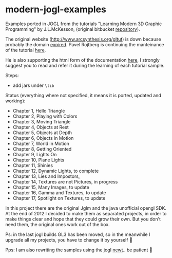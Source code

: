 modern-jogl-examples
====================

Examples ported in JOGL from the tutorials "Learning Modern 3D Graphic Programming" by J.L.McKesson, (original bitbucket [repository](https://bitbucket.org/alfonse/gltut/overview)).

The original website (http://www.arcsynthesis.org/gltut) is down because probably the domain [expired](https://bitbucket.org/alfonse/gltut/issues/127/arcsynthesisorg-web-site). Pavel Rojtberg is continuing the manteinance of the tutorial [here](https://github.com/paroj/gltut). 

He is also supporting the html form of the documentation [here](https://paroj.github.io/gltut/), I strongly suggest you to read and refer it during the learning of each tutorial sample.

Steps:

- add jars under `\lib`

Status (everything where not specified, it means it is ported, updated and working):

- Chapter 1, Hello Triangle
- Chapter 2, Playing with Colors
- Chapter 3, Moving Triangle
- Chapter 4, Objects at Rest
- Chapter 5, Objects at Depth
- Chapter 6, Objects in Motion
- Chapter 7, World in Motion
- Chapter 8, Getting Oriented
- Chapter 9, Lights On
- Chapter 10, Plane Lights
- Chapter 11, Shinies
- Chapter 12, Dynamic Lights, to complete
- Chapter 13, Lies and Impostors, 
- Chapter 14, Textures are not Pictures, in progress
- Chapter 15, Many Images, to update
- Chapter 16, Gamma and Textures, to update
- Chapter 17, Spotlight on Textures, to update

In this project there are the original Jglm and the java unofficial opengl SDK. At the end of 2012 I decided to make them as separated projects, in order to make things clear and hope that they could grow their own. But you don't need them, the original ones work out of the box.



Ps: in the last jogl builds GL3 has been moved, so in the meanwhile I upgrade all my projects, you have to change it by yourself  :grimacing:

Pps: I am also rewriting the samples using the jogl [newt](http://jogamp.org/jogl/doc/NEWT-Overview.html).. be patient  :pray: 

